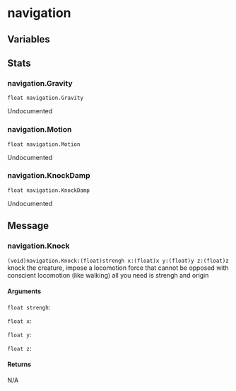 # navigation
## Variables
## Stats
### navigation.Gravity
`float navigation.Gravity`

Undocumented
### navigation.Motion
`float navigation.Motion`

Undocumented
### navigation.KnockDamp
`float navigation.KnockDamp`

Undocumented
## Message
### navigation.Knock
`(void)navigation.Knock:(float)strengh x:(float)x y:(float)y z:(float)z `
knock the creature, impose a locomotion force that cannot be opposed with conscient locomotion (like walking)
            all you need is strengh and origin
#### Arguments
`float strengh`: 

`float x`: 

`float y`: 

`float z`: 

#### Returns
N/A

